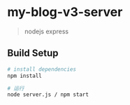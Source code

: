 # my-blog-v3-server

> nodejs express


## Build Setup

``` bash
# install dependencies
npm install

# 运行
node server.js / npm start

